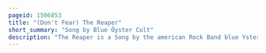```yaml
---
pageid: 1506853
title: "(Don't Fear) The Reaper"
short_summary: "Song by Blue Öyster Cult"
description: "The Reaper is a Song by the american Rock Band blue Yster Cult on the Band's 1976 album Agents of Fortune. The Song written and sung by lead Guitarist donald Buck Dharma Roeser Deals with eternal Love and the Inevitability of Death. Dharma wrote the Song while imagining an early Death for himself."
---
```

